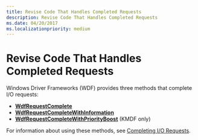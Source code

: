 ```yaml
---
title: Revise Code That Handles Completed Requests
description: Revise Code That Handles Completed Requests
ms.date: 04/20/2017
ms.localizationpriority: medium
---
```


# Revise Code That Handles Completed Requests


Windows Driver Frameworks (WDF) provides three methods that complete I/O requests:

-   [**WdfRequestComplete**](/windows-hardware/drivers/ddi/wdfrequest/nf-wdfrequest-wdfrequestcomplete)
-   [**WdfRequestCompleteWithInformation**](/windows-hardware/drivers/ddi/wdfrequest/nf-wdfrequest-wdfrequestcompletewithinformation)
-   [**WdfRequestCompleteWithPriorityBoost**](/windows-hardware/drivers/ddi/wdfrequest/nf-wdfrequest-wdfrequestcompletewithpriorityboost) (KMDF only)

For information about using these methods, see [Completing I/O Requests](completing-i-o-requests.md).

 

